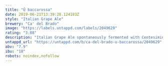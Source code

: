 ```yaml
---
title: "Û baccarossa"
date: 2019-06-21T13:39:28.124183Z
style: "Italian Grape Ale"
brewery: "Ca' del Brado"
image: "https://labels.untappd.com/labels/2049629"
rating: "3.88"
description: "Italian Grape Ale spontaneously fermented with Centesimino grapes of Ancarani (natural winemaker from Oriolo dei Fichi) and barrel aged for 7 months"
untappd_url: "https://untappd.com/b/ca-del-brado-u-baccarossa/2049629"
abv: "7.9"
ibu: "18"
robots: noindex,nofollow
---
```

